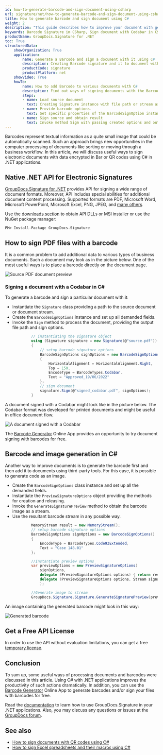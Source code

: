 ```yaml
---
id: how-to-generate-barcode-and-sign-document-using-csharp
url: signature/net/how-to-generate-barcode-and-sign-document-using-csharp
title: How to generate barcode and sign document using C#
weight: 2
description: "This guide describes how to improve your document with generated barcodes using C#. Sign your documents with Codabar, Event or Code39Extended using GroupDocs.Signature .NET API by GroupDocs."
keywords: Barcode Signature in CSharp, Sign document with Codabar in CSharp, Sign document with Event in CSharp, Sign document with Code39Extended in CSharp
productName: GroupDocs.Signature for .NET
toc: True
structuredData:
    showOrganization: True
    application:    
        name: Generate a Barcode and sign a document with it using C#    
        description: Creating Barcode signature and it to document with C# language by GroupDocs.Signature for .NET APIs
        productCode: signature
        productPlatform: net 
    showVideo: True
    howTo:
        name: How to add Barcode to various documents with C# 
        description: Find out ways of signing documents with the Barcode using C#
        steps:
        - name: Load source document
          text: Creating Signature instance with file path or stream as a constructor parameter will load the document. 
        - name: Provide barcode options. 
          text: Set specific properties of the BarcodeSignOption instance like a Barcode type, barcode text, and signature appearance settings.
        - name: Sign source and obtain result 
          text: Invoke method Sign with passing created options and output file data. You can save signed files using a file path or a stream.
---
```


Barcodes represent textual information as a quite small image that could be automatically scanned. Such an approach brings new opportunities in the computer processing of documents like sorting or moving through a business workflow. In this article, we will discuss useful ways to sign electronic documents with data encrypted in Bar or QR codes using C# in .NET applications.

## Native .NET API for Electronic Signatures

[GroupDocs.Signature for .NET](https://products.groupdocs.com/signature/net) provides API for signing a wide range of document formats. Moreover, API includes special abilities for additional document content processing. Supported formats are PDF, Microsoft Word, Microsoft PowerPoint, Microsoft Excel, PNG, JPEG, and [many others](/signature/net/supported-document-formats/).

Use the [downloads section](https://downloads.groupdocs.com/signature/net) to obtain API DLLs or MSI installer or use the NuGet package manager:

```nuget
PM> Install-Package GroupDocs.Signature
```

## How to sign PDF files with a barcode

It is a common problem to add additional data to various types of business documents. Such a document may look as in the picture below. One of the most useful ways is to place a barcode directly on the document page.

![Source PDF document preview](/signature/net/images/signature-use-cases/how-to-generate-barcode-and-sign-document-using-csharp/source_doc_preview.png)

### Signing a document with a Codabar in C\#

To generate a barcode and sign a particular document with it:

* Instantiate the `Signature` class providing a path to the source document or document stream.
* Create the `BarcodeSignOptions` instance and set up all demanded fields.
* Invoke the `Sign` method to process the document, providing the output file path and sign options.

```cs
            // instantiating the signature object
            using (Signature signature = new Signature(@"source.pdf"))
            {
                // setup barcode signature options
                BarcodeSignOptions signOptions = new BarcodeSignOptions()
                {
                    HorizontalAlignment = HorizontalAlignment.Right,
                    Top = 150,
                    EncodeType = BarcodeTypes.Codabar,
                    Text = "Approved_19/06/2022"
                };
                // sign document
                signature.Sign(@"signed_codabar.pdf", signOptions);
            }
```

A document signed with a Codabar might look like in the picture below. The Codabar format was developed for printed documents and might be useful in office document flow.

![A document signed with a Codabar](/signature/net/images/signature-use-cases/how-to-generate-barcode-and-sign-document-using-csharp/signed_codabar.png)

The [Barcode Generator](https://products.groupdocs.app/signature/generate/barcode) Online App provides an opportunity to try document signing with barcodes for free.

## Barcode and image generation in C\#

Another way to improve documents is to generate the barcode first and then add it to documents using third-party tools. For this case, it is possible to generate code as an image.

* Create the `BarcodeSignOptions` class instance and set up all the demanded fields.
* Instantiate the `PreviewSignatureOptions` object providing the methods for creation and releasing.
* Invoke the `GenerateSignaturePreview` method to obtain the barcode image as a stream.
* Use the resultant barcode stream in any possible way.

```cs
            MemoryStream result = new MemoryStream();
            // setup barcode signature options
            BarcodeSignOptions signOptions = new BarcodeSignOptions()
            {
                EncodeType = BarcodeTypes.Code93Extended,
                Text = "Case 148.01"
            };

            //Instantiate preview options
            var previewOptions = new PreviewSignatureOptions(
                signOptions,
                delegate (PreviewSignatureOptions options) { return result; },
                delegate (PreviewSignatureOptions options, Stream signatureStream) { }
                );

            //Generate image to stream
            GroupDocs.Signature.Signature.GenerateSignaturePreview(previewOptions);

```
An image containing the generated barcode might look in this way:

![Generated barcode](/signature/net/images/signature-use-cases/how-to-generate-barcode-and-sign-document-using-csharp/code93extended.png)

## Get a Free API License

In order to use the API without evaluation limitations, you can get a free [temporary license](https://purchase.groupdocs.com/temporary-license).

## Conclusion

To sum up, some useful ways of processing documents and barcodes were discussed in this article. Using C# with .NET applications improves the productivity of such actions dramatically.
In addition, you can use the [Barcode Generator](https://products.groupdocs.app/signature/generate/barcode) Online App to generate barcodes and/or sign your files with barcodes for free.

Read the [documentation](https://docs.groupdocs.com/signature/net/) to learn how to use GroupDocs.Signature in your .NET applications. Also, you may discuss any questions or issues at the [GroupDocs forum](https://forum.groupdocs.com/).

## See also

* [How to sign documents with QR codes using C#](/signature/net/how-to-generate-qrcode-and-sign-document-using-csharp/)
* [How to sign Excel spreadsheets and their macros using C#](/signature/net/how-to-sign-excel-macros-using-csharp)
